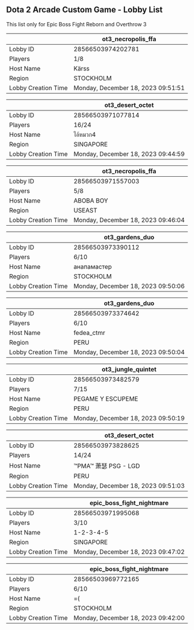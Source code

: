 ## Dota 2 Arcade Custom Game - Lobby List

This list only for Epic Boss Fight Reborn and Overthrow 3

|  | ot3_necropolis_ffa |
| ------ | ------ |
| Lobby ID | 28566503974202781 |
| Players | 1/8 |
| Host Name | Kärss |
| Region | STOCKHOLM |
| Lobby Creation Time | Monday, December 18, 2023 09:51:51 |


|  | ot3_desert_octet |
| ------ | ------ |
| Lobby ID | 28566503971077814 |
| Players | 16/24 |
| Host Name | ไอ้หมวก4 |
| Region | SINGAPORE |
| Lobby Creation Time | Monday, December 18, 2023 09:44:59 |


|  | ot3_necropolis_ffa |
| ------ | ------ |
| Lobby ID | 28566503971557003 |
| Players | 5/8 |
| Host Name | ABOBA BOY |
| Region | USEAST |
| Lobby Creation Time | Monday, December 18, 2023 09:46:04 |


|  | ot3_gardens_duo |
| ------ | ------ |
| Lobby ID | 28566503973390112 |
| Players | 6/10 |
| Host Name | анапамастер |
| Region | STOCKHOLM |
| Lobby Creation Time | Monday, December 18, 2023 09:50:06 |


|  | ot3_gardens_duo |
| ------ | ------ |
| Lobby ID | 28566503973374642 |
| Players | 6/10 |
| Host Name | fedea_ctmr |
| Region | PERU |
| Lobby Creation Time | Monday, December 18, 2023 09:50:04 |


|  | ot3_jungle_quintet |
| ------ | ------ |
| Lobby ID | 28566503973482579 |
| Players | 7/15 |
| Host Name | PEGAME Y ESCUPEME |
| Region | PERU |
| Lobby Creation Time | Monday, December 18, 2023 09:50:19 |


|  | ot3_desert_octet |
| ------ | ------ |
| Lobby ID | 28566503973828625 |
| Players | 14/24 |
| Host Name | ™PMA™ 萧瑟 PSG - LGD |
| Region | PERU |
| Lobby Creation Time | Monday, December 18, 2023 09:51:03 |


|  | epic_boss_fight_nightmare |
| ------ | ------ |
| Lobby ID | 28566503971995068 |
| Players | 3/10 |
| Host Name | 1-2-3-4-5 |
| Region | SINGAPORE |
| Lobby Creation Time | Monday, December 18, 2023 09:47:02 |


|  | epic_boss_fight_nightmare |
| ------ | ------ |
| Lobby ID | 28566503969772165 |
| Players | 6/10 |
| Host Name | =( |
| Region | STOCKHOLM |
| Lobby Creation Time | Monday, December 18, 2023 09:42:00 |


